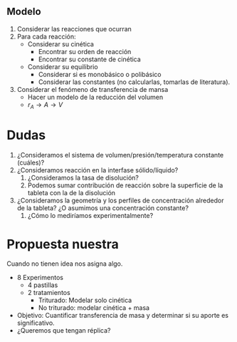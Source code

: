 ## Modelo

1. Considerar las reacciones que ocurran
1. Para cada reacción:
   * Considerar su cinética
     * Encontrar su orden de reacción
     * Encontrar su constante de cinética
   * Considerar su equilibrio
     * Considerar si es monobásico o polibásico
     * Considerar las constantes (no calcularlas, tomarlas de literatura).
1. Considerar el fenómeno de transferencia de mansa
   * Hacer un modelo de la reducción del volumen
   * $r_A\rightarrow A\rightarrow V$

# Dudas

1. ¿Consideramos el sistema de volumen/presión/temperatura constante (cuáles)?
1. ¿Consideramos reacción en la interfase sólido/líquido?
   1. ¿Consideramos la tasa de disolución?
   1. Podemos sumar contribución de reacción sobre la superficie de la tableta con la de la disolución
1. ¿Consideramos la geometría y los perfiles de concentración alrededor de la tableta? ¿O asumimos una concentración constante?
   1. ¿Cómo lo mediríamos experimentalmente?

# Propuesta nuestra

Cuando no tienen idea nos asigna algo.

* 8 Experimentos
  * 4 pastillas
  * 2 tratamientos
    * Triturado: Modelar solo cinética
    * No triturado: modelar cinética + masa
* Objetivo: Cuantificar transferencia de masa y determinar si su aporte es significativo.
* ¿Queremos que tengan réplica?
